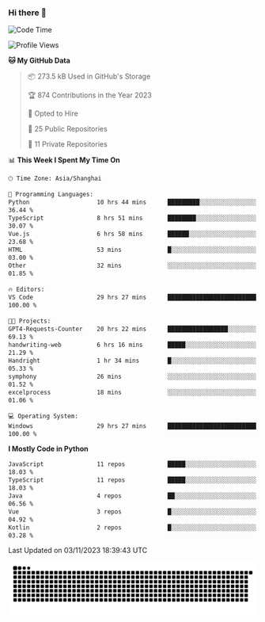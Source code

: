 ### Hi there 👋
<!--START_SECTION:waka-->
![Code Time](http://img.shields.io/badge/Code%20Time-403%20hrs%2031%20mins-blue)

![Profile Views](http://img.shields.io/badge/Profile%20Views-6-blue)

**🐱 My GitHub Data** 

> 📦 273.5 kB Used in GitHub's Storage 
 > 
> 🏆 874 Contributions in the Year 2023
 > 
> 💼 Opted to Hire
 > 
> 📜 25 Public Repositories 
 > 
> 🔑 11 Private Repositories 
 > 
📊 **This Week I Spent My Time On** 

```text
🕑︎ Time Zone: Asia/Shanghai

💬 Programming Languages: 
Python                   10 hrs 44 mins      █████████░░░░░░░░░░░░░░░░   36.44 % 
TypeScript               8 hrs 51 mins       ████████░░░░░░░░░░░░░░░░░   30.07 % 
Vue.js                   6 hrs 58 mins       ██████░░░░░░░░░░░░░░░░░░░   23.68 % 
HTML                     53 mins             █░░░░░░░░░░░░░░░░░░░░░░░░   03.00 % 
Other                    32 mins             ░░░░░░░░░░░░░░░░░░░░░░░░░   01.85 % 

🔥 Editors: 
VS Code                  29 hrs 27 mins      █████████████████████████   100.00 % 

🐱‍💻 Projects: 
GPT4-Requests-Counter    20 hrs 22 mins      █████████████████░░░░░░░░   69.13 % 
handwriting-web          6 hrs 16 mins       █████░░░░░░░░░░░░░░░░░░░░   21.29 % 
Handright                1 hr 34 mins        █░░░░░░░░░░░░░░░░░░░░░░░░   05.33 % 
symphony                 26 mins             ░░░░░░░░░░░░░░░░░░░░░░░░░   01.52 % 
excelprocess             18 mins             ░░░░░░░░░░░░░░░░░░░░░░░░░   01.06 % 

💻 Operating System: 
Windows                  29 hrs 27 mins      █████████████████████████   100.00 % 
```

**I Mostly Code in Python** 

```text
JavaScript               11 repos            █████░░░░░░░░░░░░░░░░░░░░   18.03 % 
TypeScript               11 repos            █████░░░░░░░░░░░░░░░░░░░░   18.03 % 
Java                     4 repos             ██░░░░░░░░░░░░░░░░░░░░░░░   06.56 % 
Vue                      3 repos             █░░░░░░░░░░░░░░░░░░░░░░░░   04.92 % 
Kotlin                   2 repos             █░░░░░░░░░░░░░░░░░░░░░░░░   03.28 % 
```




 Last Updated on 03/11/2023 18:39:43 UTC
<!--END_SECTION:waka-->

<picture>
  <source media="(prefers-color-scheme: dark)" srcset="https://raw.githubusercontent.com/14790897/14790897/output/github-contribution-grid-snake-dark.svg" />
  <source media="(prefers-color-scheme: light)" srcset="https://raw.githubusercontent.com/14790897/14790897/output/github-contribution-grid-snake.svg" />
  <img alt="github-snake" src="https://raw.githubusercontent.com/14790897/14790897/output/github-contribution-grid-snake.svg" />
</picture>
